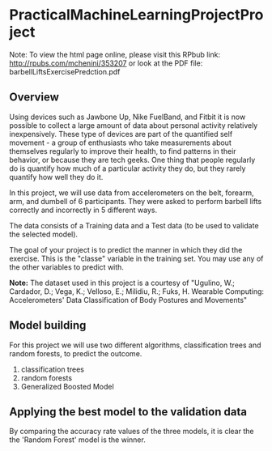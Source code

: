 # PracticalMachineLearningProjectProject
Note: To view  the html page online, please visit this RPbub link:
http://rpubs.com/mchenini/353207
or look at the PDF file: barbellLiftsExercisePredction.pdf

## Overview
Using devices such as Jawbone Up, Nike FuelBand, and Fitbit it is now possible to collect a large amount of data about personal activity relatively inexpensively. These type of devices are part of the quantified self movement - a group of enthusiasts who take measurements about themselves regularly to improve their health, to find patterns in their behavior, or because they are tech geeks. One thing that people regularly do is quantify how much of a particular activity they do, but they rarely quantify how well they do it.

In this project, we will use data from accelerometers on the belt, forearm, arm, and dumbell of 6 participants. They were asked to perform barbell lifts correctly and incorrectly in 5 different ways.

The data consists of a Training data and a Test data (to be used to validate the selected model).

The goal of your project is to predict the manner in which they did the exercise. This is the "classe" variable in the training set. You may use any of the other variables to predict with.

**Note:** The dataset used in this project is a courtesy of "Ugulino, W.; Cardador, D.; Vega, K.; Velloso, E.; Milidiu, R.; Fuks, H. Wearable Computing: Accelerometers' Data Classification of Body Postures and Movements"

## Model building
For this project we will use two different algorithms, classification trees and random forests, to predict the outcome.

1. classification trees
2. random forests
3. Generalized Boosted Model

## Applying the best model to the validation data

By comparing the accuracy rate values of the three models, it is clear the the 'Random Forest' model is the winner.


